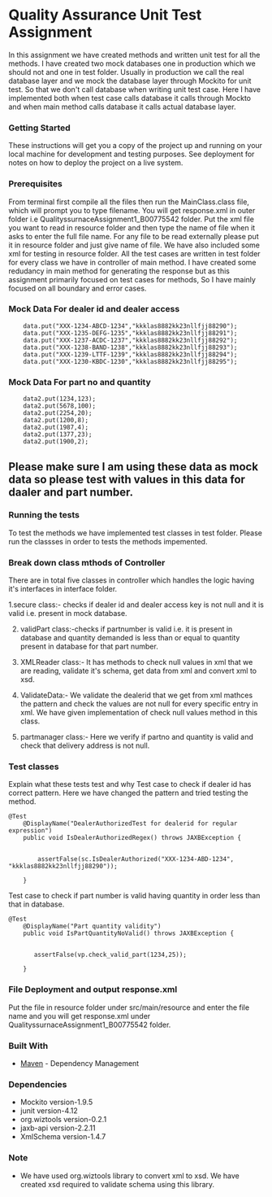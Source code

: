 # Quality Assurance Unit Test Assignment

In this assignment we have created methods and written unit test for all the methods. I have created two mock databases one in production which we should not and one in test folder. Usually in production we call the real database layer and we mock the database layer through Mockito for unit test. So that we don't call database when writing unit test case. Here I have implemented both when test case calls database it calls through Mockto and when main method calls database it calls actual database layer.

### Getting Started
These instructions will get you a copy of the project up and running on your local machine for development and testing purposes. See deployment for notes on how to deploy the project on a live system.

### Prerequisites
From terminal first compile all the files then run the MainClass.class file, which will prompt you to type filename. You will get response.xml in outer folder i.e QualityssurnaceAssignment1_B00775542 folder. 
Put the xml file you want to read in resource folder and then type the name of file when it asks to enter the full file name.
For any file to be read externally please put it in resource folder and just give name of file. We have also included some xml for testing in resource folder. All the test cases are written in test folder for every class we have in controller of main method. I have created some redudancy in main method for generating the response but as this assignment primarily focused on test cases for methods, So I have mainly focused on all boundary and error cases.

### Mock Data For dealer id and dealer access 
        data.put("XXX-1234-ABCD-1234","kkklas8882kk23nllfjj88290");
        data.put("XXX-1235-DEFG-1235","kkklas8882kk23nllfjj88291");
        data.put("XXX-1237-ACDC-1237","kkklas8882kk23nllfjj88292");
        data.put("XXX-1238-BAND-1238","kkklas8882kk23nllfjj88293");
        data.put("XXX-1239-LTTF-1239","kkklas8882kk23nllfjj88294");
        data.put("XXX-1230-KBDC-1230","kkklas8882kk23nllfjj88295");
        
### Mock Data For part no and quantity
        data2.put(1234,123);
        data2.put(5678,100);
        data2.put(2254,20);
        data2.put(1200,8);
        data2.put(1987,4);
        data2.put(1377,23);
        data2.put(1900,2);
       
## Please make sure I am using these data as mock data so please test with values in this data for daaler and part number.

### Running the tests
To test the methods we have implemented test classes in test folder. Please run the classses in order to tests the methods impemented. 

### Break down class mthods of Controller
There are in total five classes in controller which handles the logic having it's interfaces in interface folder.

1.secure class:- checks if dealer id and dealer access key is not null and it is valid i.e. present in mock database.

2. validPart class:-checks if partnumber is valid i.e. it is present in database and quantity demanded is less than or equal to quantity present in database for that part number.

3. XMLReader class:- It has methods to check null values in xml that we are reading, validate it's schema, get data from xml and convert xml to xsd.

4. ValidateData:- We validate the dealerid that we get from xml mathces the pattern and check the values are not null for every specific entry in xml. We have given implementation of check null values method in this class.

5. partmanager class:- Here we verify if partno and quantity is valid and check that delivery address is not null. 

### Test classes
Explain what these tests test and why
Test case to check if dealer id has correct pattern. Here we have changed the pattern and tried testing the method.
```
@Test
    @DisplayName("DealerAuthorizedTest for dealerid for regular expression")
    public void IsDealerAuthorizedRegex() throws JAXBException {


        assertFalse(sc.IsDealerAuthorized("XXX-1234-ABD-1234", "kkklas8882kk23nllfjj88290"));

    }
```
Test case to check if part number is valid having quantity in order less than that in database.
```
@Test
    @DisplayName("Part quantity validity")
    public void IsPartQuantityNoValid() throws JAXBException {


       assertFalse(vp.check_valid_part(1234,25));

    }
```

### File Deployment and output response.xml
Put the file in resource folder under src/main/resource and enter the file name and you will get response.xml under QualityssurnaceAssignment1_B00775542 folder. 

### Built With
* [Maven](https://maven.apache.org/) - Dependency Management

### Dependencies
* Mockito version-1.9.5
* junit version-4.12
* org.wiztools version-0.2.1
* jaxb-api version-2.2.11
* XmlSchema version-1.4.7
 
 ### Note
 * We have used org.wiztools library to convert xml to xsd. We have created xsd required to validate schema using this library.

